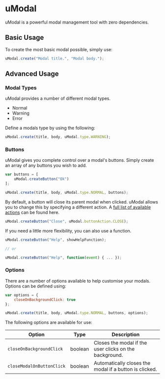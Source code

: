 # uModal
uModal is a powerful modal management tool with zero dependencies.


## Basic Usage

To create the most basic modal possible, simply use:

```javascript
uModal.create("Modal title.", "Modal body.");
```


## Advanced Usage


### Modal Types

uModal provides a number of different modal types.

 * Normal
 * Warning
 * Error

Define a modals type by using the following:

```javascript
uModal.create(title, body, uModal.type.WARNING);
```


### Buttons

uModal gives you complete control over a modal's buttons. Simply create an array of any buttons you wish to add. 

```javascript
var buttons = [
    uModal.createButton("Ok")
];

uModal.create(title, body, uModal.type.NORMAL, buttons);
```

By default, a button will close its parent modal when clicked. uModal allows you to change this by specifying a different action. A [full list of available actions](https://github.com/LuckehPickle/uModal/) can be found here.

```javascript
uModal.createButton("Close", uModal.buttonAction.CLOSE);
```


If you need a little more flexibility, you can also use a function.

```javascript
uModal.createButton("Help", showHelpFunction);

// or

uModal.createButton("Help", function(event) { ... });
```


### Options

There are a number of options available to help customise your modals. Options can be defined using:

```javascript
var options = {
    closeOnBackgroundClick: true
};

uModal.create(title, body, uModal.type.NORMAL, buttons, options);
```


The following options are available for use:

| Option                    | Type    | Description                                            |
| ------------------------- | ------- | ------------------------------------------------------ |
| `closeOnBackgroundClick`  | boolean | Closes the modal if the user clicks on the background. |
| `closeModalOnButtonClick` | boolean | Automatically closes the modal if a button is clicked. |


